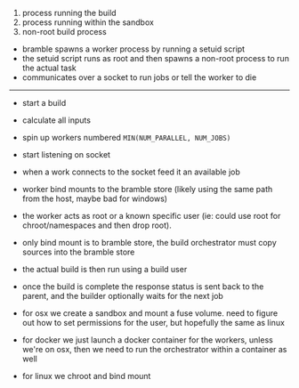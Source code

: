 

1. process running the build
2. process running within the sandbox
3. non-root build process

- bramble spawns a worker process by running a setuid script
- the setuid script runs as root and then spawns a non-root process to run the actual task
- communicates over a socket to run jobs or tell the worker to die


-------

 - start a build
 - calculate all inputs
 - spin up workers numbered `MIN(NUM_PARALLEL, NUM_JOBS)`
 - start listening on socket
 - when a work connects to the socket feed it an available job
 - worker bind mounts to the bramble store (likely using the same path from the host, maybe bad for windows)
 - the worker acts as root or a known specific user (ie: could use root for chroot/namespaces and then drop root).
 - only bind mount is to bramble store, the build orchestrator must copy sources into the bramble store
 - the actual build is then run using a build user
 - once the build is complete the response status is sent back to the parent, and the builder optionally waits for the next job

- for osx we create a sandbox and mount a fuse volume. need to figure out how to set permissions for the user, but hopefully the same as linux
- for docker we just launch a docker container for the workers, unless we're on osx, then we need to run the orchestrator within a container as well
- for linux we chroot and bind mount
